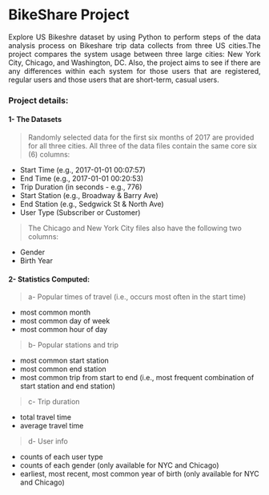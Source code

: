 # BikeShare Project
<p align="justify"> Explore US Bikeshre dataset by using Python to perform steps of the data analysis process on Bikeshare trip data collects from three US cities.The project compares the system usage between three large cities: New York City, Chicago, and Washington, DC. Also, the project aims to see if there are any differences within each system for those users that are registered, regular users and those users that are short-term, casual users.</p>

### Project details:

#### 1- The Datasets
> Randomly selected data for the first six months of 2017 are provided for all three cities. All three of the data files contain the same core six (6) columns:

- Start Time (e.g., 2017-01-01 00:07:57)
- End Time (e.g., 2017-01-01 00:20:53)
- Trip Duration (in seconds - e.g., 776)
- Start Station (e.g., Broadway & Barry Ave)
- End Station (e.g., Sedgwick St & North Ave)
- User Type (Subscriber or Customer)
 
> The Chicago and New York City files also have the following two columns:

- Gender
- Birth Year

#### 2- Statistics Computed:
> a- Popular times of travel (i.e., occurs most often in the start time)

- most common month
- most common day of week
- most common hour of day

> b-  Popular stations and trip

- most common start station
- most common end station
- most common trip from start to end (i.e., most frequent combination of start station and end station)

> c- Trip duration

- total travel time
- average travel time

> d- User info

- counts of each user type
- counts of each gender (only available for NYC and Chicago)
- earliest, most recent, most common year of birth (only available for NYC and Chicago)
